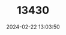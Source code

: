 ---
title: "13430"
category: "Alexandromys fortis"
draft: false
date: 2024-02-22 13:03:50
languages:
  English: ["Yangtze Vole", "Reed Vole"]
  Russian: ["Bol'Shaya Polyovka"]
  Mongolian: ["Orgooch Ogotno"]
---